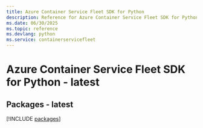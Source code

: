 ```yaml
---
title: Azure Container Service Fleet SDK for Python
description: Reference for Azure Container Service Fleet SDK for Python
ms.date: 06/30/2025
ms.topic: reference
ms.devlang: python
ms.service: containerservicefleet
---
```

# Azure Container Service Fleet SDK for Python - latest
## Packages - latest
[!INCLUDE [packages](container-service-fleet-index.md)]